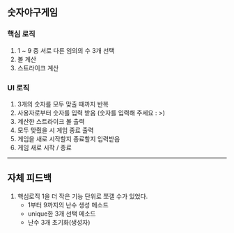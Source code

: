 ## 숫자야구게임

### 핵심 로직

1. 1 ~ 9 중 서로 다른 임의의 수 3개 선택
2. 볼 계산
3. 스트라이크 계산


### UI 로직

1. 3개의 숫자를 모두 맞출 때까지 반복
2. 사용자로부터 숫자를 입력 받음 (숫자를 입력해 주세요 : >)
3. 계산한 스트라이크 볼 출력
4. 모두 맞췄을 시 게임 종료 출력
5. 게임을 새로 시작할지 종료할지 입력받음
6. 게임 새로 시작 / 종료





---

## 자체 피드백

1. 핵심로직 1을 더 작은 기능 단위로 쪼갤 수가 있었다.
    * 1부터 9까지의 난수 생성 메소드
    * unique한 3개 선택 메소드
    * 난수 3개 초기화(생성자)
